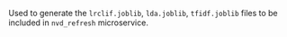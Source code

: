 Used to generate the `lrclif.joblib`, `lda.joblib`, `tfidf.joblib` files to be included in `nvd_refresh` microservice.
